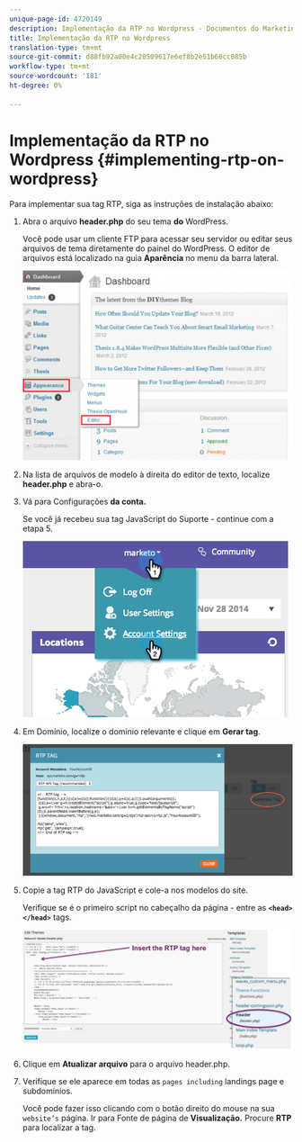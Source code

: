 ```yaml
---
unique-page-id: 4720149
description: Implementação da RTP no Wordpress - Documentos do Marketing - Documentação do produto
title: Implementação da RTP no Wordpress
translation-type: tm+mt
source-git-commit: d88fb92a00e4c20509617e6ef8b2e51b66cc085b
workflow-type: tm+mt
source-wordcount: '181'
ht-degree: 0%

---
```



# Implementação da RTP no Wordpress {#implementing-rtp-on-wordpress}

Para implementar sua tag RTP, siga as instruções de instalação abaixo:

1. Abra o arquivo **header.php** do seu tema **do** WordPress.

   Você pode usar um cliente FTP para acessar seu servidor ou editar seus arquivos de tema diretamente do painel do WordPress. O editor de arquivos está localizado na guia **Aparência** no menu da barra lateral.

   ![](assets/image2014-11-30-15-3a35-3a30.png)

1. Na lista de arquivos de modelo à direita do editor de texto, localize **header.php** e abra-o.
1. Vá para Configurações **da conta.**

   Se você já recebeu sua tag JavaScript do Suporte - continue com a etapa 5.

   ![](assets/image2014-11-30-15-3a19-3a21-1.png)

1. Em Domínio, localize o domínio relevante e clique em **Gerar tag**.

   ![](assets/image2014-11-30-15-3a20-3a17-1.png)

1. Copie a tag RTP do JavaScript e cole-a nos modelos do site.

   Verifique se é o primeiro script no cabeçalho da página - entre as **`<head> </head>`** tags.

   ![](assets/image2014-11-30-15-3a36-3a31.png)

1. Clique em **Atualizar arquivo** para o arquivo header.php.
1. Verifique se ele aparece em todas as `pages including` landings page e subdomínios.

   Você pode fazer isso clicando com o botão direito do mouse na sua `website’s` página. Ir para Fonte de página de **Visualização.** Procure **RTP** para localizar a tag.

